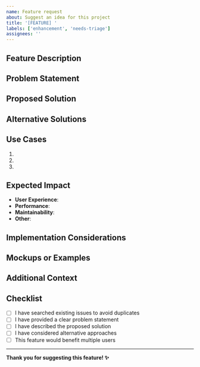 ```yaml
---
name: Feature request
about: Suggest an idea for this project
title: '[FEATURE] '
labels: ['enhancement', 'needs-triage']
assignees: ''
---
```


## Feature Description

<!-- A clear and concise description of the feature you'd like to see -->

## Problem Statement

<!-- A clear and concise description of what problem this feature would solve -->

## Proposed Solution

<!-- A clear and concise description of what you want to happen -->

## Alternative Solutions

<!-- A clear and concise description of any alternative solutions or features you've considered -->

## Use Cases

<!-- Describe specific use cases where this feature would be beneficial -->

1. 
2. 
3. 

## Expected Impact

<!-- Describe the expected impact of this feature -->

- **User Experience**: 
- **Performance**: 
- **Maintainability**: 
- **Other**: 

## Implementation Considerations

<!-- Any thoughts on how this might be implemented -->

## Mockups or Examples

<!-- If applicable, add mockups, screenshots, or examples -->

## Additional Context

<!-- Add any other context or screenshots about the feature request here -->

## Checklist

- [ ] I have searched existing issues to avoid duplicates
- [ ] I have provided a clear problem statement
- [ ] I have described the proposed solution
- [ ] I have considered alternative approaches
- [ ] This feature would benefit multiple users

---

**Thank you for suggesting this feature! ✨** 